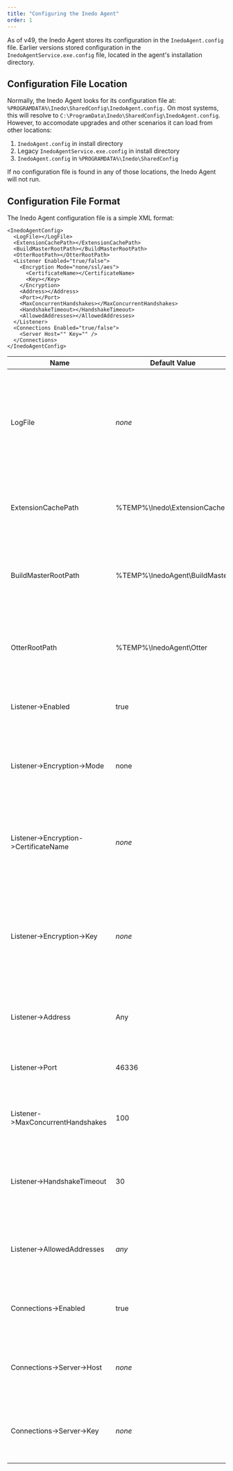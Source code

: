 ```yaml
---
title: "Configuring the Inedo Agent"
order: 1
---
```


As of v49, the Inedo Agent stores its configuration in the `InedoAgent.config` file. Earlier versions stored configuration in the `InedoAgentService.exe.config` file, located in the agent's installation directory.

## Configuration File Location

Normally, the Inedo Agent looks for its configuration file at: ``%PROGRAMDATA%\Inedo\SharedConfig\InedoAgent.config.`` On most systems, this will resolve to `C:\ProgramData\Inedo\SharedConfig\InedoAgent.config`. However, to accomodate upgrades and other scenarios it can load from other locations:

  1. `InedoAgent.config` in install directory
  2. Legacy `InedoAgentService.exe.config` in install directory
  3. `InedoAgent.config` in `%PROGRAMDATA%\Inedo\SharedConfig`

If no configuration file is found in any of those locations, the Inedo Agent will not run.


## Configuration File Format 

The Inedo Agent configuration file is a simple XML format:

```
<InedoAgentConfig>
  <LogFile></LogFile>
  <ExtensionCachePath></ExtensionCachePath>
  <BuildMasterRootPath></BuildMasterRootPath>
  <OtterRootPath></OtterRootPath>
  <Listener Enabled="true/false">
    <Encryption Mode="none/ssl/aes">
      <CertificateName></CertificateName>
      <Key></Key>
    </Encryption>
    <Address></Address>
    <Port></Port>
    <MaxConcurrentHandshakes></MaxConcurrentHandshakes>
    <HandshakeTimeout></HandshakeTimeout>
    <AllowedAddresses></AllowedAddresses>
  </Listener>
  <Connections Enabled="true/false">
    <Server Host="" Key="" />
  </Connections>
</InedoAgentConfig>
```

|Name|Default Value|Notes|
|--- |--- |--- |
|LogFile|*none*|When a path to a file is specified, diagnostic information is written to this file. Do not specify a log file unless directed to do so by Inedo support.|
|ExtensionCachePath|%TEMP%\Inedo\ExtensionCache|Directory where Inedo extensions are unpacked and loaded from when necessary.|
|BuildMasterRootPath|%TEMP%\InedoAgent\BuildMaster|Acts as the root temporary directory for BuildMaster deployments that target this server|
|OtterRootPath|%TEMP%\InedoAgent\Otter|Acts as the root temporary directory for Otter orchestrations that target this server|
|Listener->Enabled|true|When true, the agent will listen for incoming connections.|
|Listener->Encryption->Mode|none|Specifies the type of encryption used for incoming connections. May be none, ssl, or aes.|
|Listener->Encryption->CertificateName|*none*|When Encryption Mode is `ssl`, specifies the name of the certificate used for incoming connections.|
|Listener->Encryption->Key|*none*|When Encryption Mode is `aes`, specifies the 128 or 256-bit key in 64 hexadecimal digits used to encrypt data from incoming connections.|
|Listener->Address|Any|The IP address to listen for incoming connections on.|
|Listener->Port|46336|The TCP port to listen for incoming connections on.|
|Listener->MaxConcurrentHandshakes|100|Maximum number of simultaneous incoming handshakes to process.|
|Listener->HandshakeTimeout|30|Maximum amount of time in seconds to allow an incoming handshake to take.|
|Listener->AllowedAddresses|*any*|;-separated list of IP addresses that are allowed to connect to this agent.|
|Connections->Enabled|true|When true, connections will be issued to the servers specified in this element.|
|Connections->Server->Host|*none*|Remote host name/address and optionally port if not using 46336 of product to connect to.|
|Connections->Server->Key|*none*|Secret key defined by the remote product to identify this agent instance.|